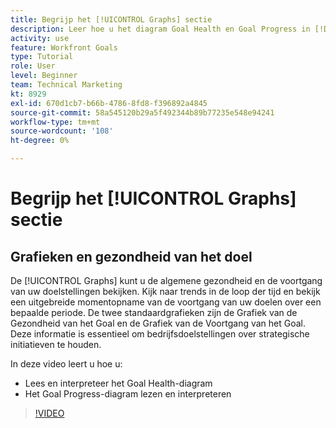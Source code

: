 ```yaml
---
title: Begrijp het [!UICONTROL Graphs] sectie
description: Leer hoe u het diagram Goal Health en Goal Progress in [!DNL Goals] leest en interpreteert.
activity: use
feature: Workfront Goals
type: Tutorial
role: User
level: Beginner
team: Technical Marketing
kt: 8929
exl-id: 670d1cb7-b66b-4786-8fd8-f396892a4845
source-git-commit: 58a545120b29a5f492344b89b77235e548e94241
workflow-type: tm+mt
source-wordcount: '108'
ht-degree: 0%

---
```


# Begrijp het [!UICONTROL Graphs] sectie

## Grafieken en gezondheid van het doel

De [!UICONTROL Graphs] kunt u de algemene gezondheid en de voortgang van uw doelstellingen bekijken. Kijk naar trends in de loop der tijd en bekijk een uitgebreide momentopname van de voortgang van uw doelen over een bepaalde periode. De twee standaardgrafieken zijn de Grafiek van de Gezondheid van het Goal en de Grafiek van de Voortgang van het Goal. Deze informatie is essentieel om bedrijfsdoelstellingen over strategische initiatieven te houden.

In deze video leert u hoe u:

* Lees en interpreteer het Goal Health-diagram
* Het Goal Progress-diagram lezen en interpreteren

>[!VIDEO](https://video.tv.adobe.com/v/335201/?quality=12)
